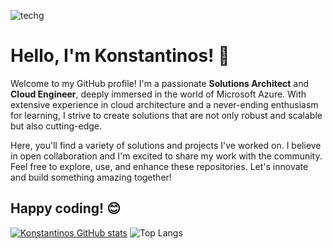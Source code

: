 
![techg](https://github.com/passadis/passadis/assets/53148138/2745ab95-0068-47f0-81bf-0eb6a1fc406b)




# Hello, I'm Konstantinos! 👋

Welcome to my GitHub profile! I'm a passionate **Solutions Architect** and **Cloud Engineer**, deeply immersed in the world of Microsoft Azure. With extensive experience in cloud architecture and a never-ending enthusiasm for learning, I strive to create solutions that are not only robust and scalable but also cutting-edge.

Here, you'll find a variety of solutions and projects I've worked on. I believe in open collaboration and I'm excited to share my work with the community. Feel free to explore, use, and enhance these repositories. Let's innovate and build something amazing together!

Happy coding! 😊
-----------------------------------------------------------------------------------------------------------
<!-- [![Top Langs](https://github-readme-stats.vercel.app/api/top-langs/?username=passadis&size_weight=0&count_weight=1.0)](https://github.com/passadis/github-readme-stats) -->

<!--![Top Langs](https://github-readme-stats.vercel.app/api/top-langs/?username=passadis&show_icons=true&theme=react)-->
[![Konstantinos GitHub stats](https://github-readme-stats.vercel.app/api?username=passadis&show_icons=true&theme=react)](https://github.com/passadis/github-readme-stats)
![Top Langs](https://github-readme-stats.vercel.app/api/top-langs/?username=passadis&layout=donut)

<!--
**passadis/passadis** is a ✨ _special_ ✨ repository because its `README.md` (this file) appears on your GitHub profile.

Here are some ideas to get you started:

- 🔭 I’m currently working on ...
- 🌱 I’m currently learning ...
- 👯 I’m looking to collaborate on ...
- 🤔 I’m looking for help with ...
- 💬 Ask me about ...
- 📫 How to reach me: ...
- 😄 Pronouns: ...
- ⚡ Fun fact: ...
-->
